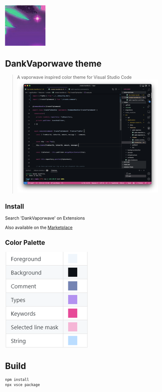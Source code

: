 ![Icon](./icon.jpg)

# DankVaporwave theme

> A vaporwave inspired color theme for Visual Studio Code
> ![alt text](./example.png 'Example')

## Install

Search 'DankVaporwave' on Extensions

Also available on the [Marketplace](https://marketplace.visualstudio.com/items?itemName=JBW.dankvaporwave-vscode)

## Color Palette

![Icon](./palette.png)

# Build

```bash
npm install
npx vsce package
```
